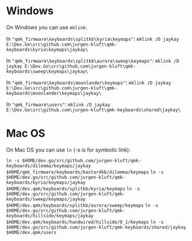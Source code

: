 # Windows

On Windows you can use `mklink`:
 
In `"qmk_firmware\keyboards\splitkb\kyria\keymaps"`:
 `mklink /D jaykay E:\Dev.Go\src\github.com\jurgen-kluft\qmk-keyboards\kyria\keymaps\jaykay\`

In `"qmk_firmware\keyboards\splitkb\aurora\sweep\keymaps"`:
 `mklink /D jaykay E:\Dev.Go\src\github.com\jurgen-kluft\qmk-keyboards\sweep\keymaps\jaykay\`

In `"qmk_firmware\keyboards\moonlander\keymaps"`:
 `mklink /D jaykay E:\Dev.Go\src\github.com\jurgen-kluft\qmk-keyboards\moonlander\keymaps\jaykay\`

In `"qmk_firmware\users"`:
 `mklink /D jaykay E:\Dev.Go\src\github.com\jurgen-kluft\qmk-keyboards\shared\jaykay\`

 
# Mac OS

On Mac OS you can use `ln` (-s is for symbolic link):

`ln -s $HOME/dev.go/src/github.com/jurgen-kluft/qmk-keyboards/dilemma/keymaps/jaykay $HOME/qmk_firmware/keyboards/bastardkb/dilemma/keymaps`
`ln -s $HOME/dev.go/src/github.com/jurgen-kluft/qmk-keyboards/kyria/keymaps/jaykay $HOME/dev.qmk/keyboards/splitkb/kyria/keymaps`
`ln -s $HOME/dev.go/src/github.com/jurgen-kluft/qmk-keyboards/sweep/keymaps/jaykay $HOME/dev.qmk/keyboards/splitkb/aurora/sweep/keymaps`
`ln -s $HOME/dev.go/src/github.com/jurgen-kluft/qmk-keyboards/hillside/keymaps/jaykay $HOME/dev.qmk/keyboards/handwired/hillside/0_1/keymaps`
`ln -s $HOME/dev.go/src/github.com/jurgen-kluft/qmk-keyboards/shared/jaykay $HOME/dev.qmk/users`